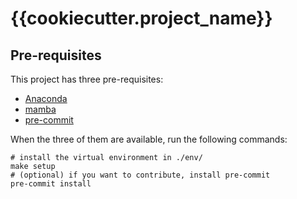 # {{cookiecutter.project_name}}

## Pre-requisites

This project has three pre-requisites:

- [Anaconda](https://www.anaconda.com/products/individual)
- [mamba](https://github.com/mamba-org/mamba)
- [pre-commit](https://pre-commit.com/)

When the three of them are available, run the following commands:
```
# install the virtual environment in ./env/
make setup
# (optional) if you want to contribute, install pre-commit
pre-commit install
```
